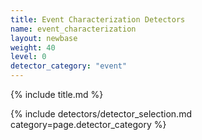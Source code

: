 ```yaml
---
title: Event Characterization Detectors
name: event_characterization
layout: newbase
weight: 40
level: 0
detector_category: "event"
---
```

{% include title.md %}

{% include detectors/detector_selection.md category=page.detector_category %}
